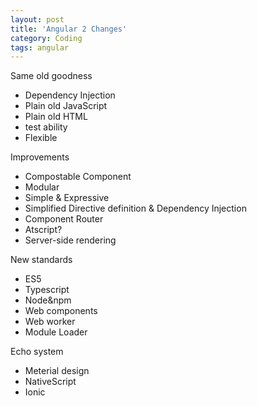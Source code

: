 ```yaml
---
layout: post
title: 'Angular 2 Changes'
category: Coding
tags: angular
---
```


Same old goodness

* Dependency Injection
* Plain old JavaScript
* Plain old HTML
* test ability 
* Flexible 

Improvements

* Compostable Component
* Modular
* Simple & Expressive
* Simplified Directive definition & Dependency Injection
* Component Router
* Atscript?
* Server-side rendering

New standards

* ES5
* Typescript
* Node&npm
* Web components
* Web worker
* Module Loader

Echo system

* Meterial design
* NativeScript
* Ionic

